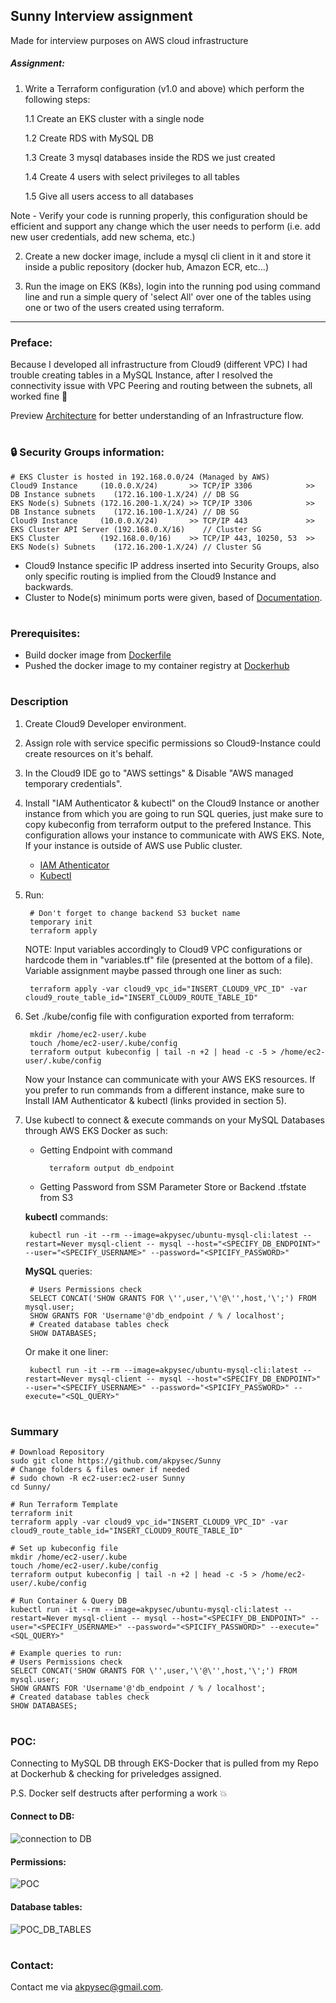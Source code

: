 ## Sunny Interview assignment
Made for interview purposes on AWS cloud infrastructure

##### Assignment:

1. Write a Terraform configuration (v1.0 and above) which perform the following steps:

    1.1 Create an EKS cluster with a single node

    1.2 Create RDS with MySQL DB

    1.3 Create 3 mysql databases inside the RDS we just created

    1.4 Create 4 users with select privileges to all tables

    1.5 Give all users access to all databases

Note - Verify your code is running properly, this configuration should be efficient and support any change which the user needs to perform (i.e. add new user credentials, add new schema, etc.)

2. Create a new docker image, include a mysql cli client in it and store it inside a public repository (docker hub, Amazon ECR, etc…)

3. Run the image on EKS (K8s), login into the running pod using command line and run a simple query of 'select All' over one of the tables using one or two of the users created using terraform.

---

### Preface:

Because I developed all infrastructure from Cloud9 (different VPC) I had trouble creating tables in a MySQL Instance,
after I resolved the connectivity issue with VPC Peering and routing between the subnets, all worked fine 🎉

Preview [Architecture](https://github.com/akpysec/Sunny/blob/master/architecture/SUNNY_ARCH_2021_V01.pdf) for better understanding of an Infrastructure flow.
#

### 🔒 Security Groups information:
    
    # EKS Cluster is hosted in 192.168.0.0/24 (Managed by AWS)
    Cloud9 Instance     (10.0.0.X/24)       >> TCP/IP 3306            >> DB Instance subnets    (172.16.100-1.X/24) // DB SG
    EKS Node(s) Subnets (172.16.200-1.X/24) >> TCP/IP 3306            >> DB Instance subnets    (172.16.100-1.X/24) // DB SG
    Cloud9 Instance     (10.0.0.X/24)       >> TCP/IP 443             >> EKS Cluster API Server (192.168.0.X/16)    // Cluster SG
    EKS Cluster         (192.168.0.0/16)    >> TCP/IP 443, 10250, 53  >> EKS Node(s) Subnets    (172.16.200-1.X/24) // Cluster SG


* Cloud9 Instance specific IP address inserted into Security Groups, also only specific routing is implied from the Cloud9 Instance and backwards.
* Cluster to Node(s) minimum ports were given, based of [Documentation](https://docs.aws.amazon.com/eks/latest/userguide/sec-group-reqs.html).

#

### Prerequisites:


- Build docker image from [Dockerfile](https://github.com/akpysec/Sunny/blob/master/docker/Dockerfile)
- Pushed the docker image to my container registry at [Dockerhub](https://hub.docker.com/repository/docker/akpysec/ubuntu-mysql-cli)

#

### Description

1) Create Cloud9 Developer environment.
2) Assign role with service specific permissions so Cloud9-Instance could create resources on it's behalf.
3) In the Cloud9 IDE go to "AWS settings" & Disable "AWS managed temporary credentials".
4) Install "IAM Authenticator & kubectl" on the Cloud9 Instance or another instance from which you are going to run SQL queries, just make sure to copy kubeconfig from terraform output to the prefered Instance. This configuration allows your instance to communicate with AWS EKS. Note, If your instance is outside of AWS use Public cluster.

    - [IAM Athenticator](https://docs.aws.amazon.com/eks/latest/userguide/install-aws-iam-authenticator.html) 
    - [Kubectl](https://docs.aws.amazon.com/eks/latest/userguide/install-kubectl.html)

5) Run:
    
        # Don't forget to change backend S3 bucket name
        temporary init
        terraform apply

    NOTE: Input variables accordingly to Cloud9 VPC configurations or hardcode them in "variables.tf" file (presented at the bottom of a file). Variable assignment maybe passed through one liner as such:
        
        terraform apply -var cloud9_vpc_id="INSERT_CLOUD9_VPC_ID" -var cloud9_route_table_id="INSERT_CLOUD9_ROUTE_TABLE_ID"


7) Set ./kube/config file with configuration exported from terraform:

        mkdir /home/ec2-user/.kube
        touch /home/ec2-user/.kube/config
        terraform output kubeconfig | tail -n +2 | head -c -5 > /home/ec2-user/.kube/config
        

    Now your Instance can communicate with your AWS EKS resources. If you prefer to run commands from a different instance, make sure to Install IAM Authenticator & kubectl (links provided in section 5).

8) Use kubectl to connect & execute commands on your MySQL Databases through AWS EKS Docker as such:

    - Getting Endpoint with command
 
            terraform output db_endpoint
            
    - Getting Password from SSM Parameter Store or Backend .tfstate from S3

    **kubectl** commands:

        kubectl run -it --rm --image=akpysec/ubuntu-mysql-cli:latest --restart=Never mysql-client -- mysql --host="<SPECIFY_DB_ENDPOINT>" --user="<SPECIFY_USERNAME>" --password="<SPICIFY_PASSWORD>"
    
    **MySQL** queries:
        
        # Users Permissions check
        SELECT CONCAT('SHOW GRANTS FOR \'',user,'\'@\'',host,'\';') FROM mysql.user;
        SHOW GRANTS FOR 'Username'@'db_endpoint / % / localhost';
        # Created database tables check
        SHOW DATABASES;
        
    Or make it one liner:
        
        kubectl run -it --rm --image=akpysec/ubuntu-mysql-cli:latest --restart=Never mysql-client -- mysql --host="<SPECIFY_DB_ENDPOINT>" --user="<SPECIFY_USERNAME>" --password="<SPICIFY_PASSWORD>" --execute="<SQL_QUERY>"

#

### Summary

    # Download Repository
    sudo git clone https://github.com/akpysec/Sunny
    # Change folders & files owner if needed
    # sudo chown -R ec2-user:ec2-user Sunny
    cd Sunny/
    
    # Run Terraform Template
    terraform init
    terraform apply -var cloud9_vpc_id="INSERT_CLOUD9_VPC_ID" -var cloud9_route_table_id="INSERT_CLOUD9_ROUTE_TABLE_ID"
    
    # Set up kubeconfig file
    mkdir /home/ec2-user/.kube
    touch /home/ec2-user/.kube/config
    terraform output kubeconfig | tail -n +2 | head -c -5 > /home/ec2-user/.kube/config
    
    # Run Container & Query DB
    kubectl run -it --rm --image=akpysec/ubuntu-mysql-cli:latest --restart=Never mysql-client -- mysql --host="<SPECIFY_DB_ENDPOINT>" --user="<SPECIFY_USERNAME>" --password="<SPICIFY_PASSWORD>" --execute="<SQL_QUERY>"
    
    # Example queries to run:
    # Users Permissions check
    SELECT CONCAT('SHOW GRANTS FOR \'',user,'\'@\'',host,'\';') FROM mysql.user;
    SHOW GRANTS FOR 'Username'@'db_endpoint / % / localhost';
    # Created database tables check
    SHOW DATABASES;

#

### POC:

Connecting to MySQL DB through EKS-Docker that is pulled from my Repo at Dockerhub & checking for priveledges assigned.

P.S. Docker self destructs after performing a work 💥

#### Connect to DB:

![connection to DB](https://user-images.githubusercontent.com/48283299/147382338-fdec49f4-7353-4abb-b34a-2b52f29d64b2.PNG)

#### Permissions:

![POC](https://user-images.githubusercontent.com/48283299/147395839-71175898-80c7-4fda-88e5-258132ce05eb.PNG)

#### Database tables:

![POC_DB_TABLES](https://user-images.githubusercontent.com/48283299/147400732-fd0a734d-7d3f-4976-8c9a-af8aea008cd3.PNG)

#

### Contact:
Contact me via <akpysec@gmail.com>.

#
